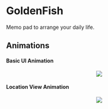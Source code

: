 # GoldenFish
Memo pad to arrange your daily life.

## Animations
#### Basic UI Animation
<p align="center"><img src ="https://github.com/miracle0930/GoldenFish/blob/master/Screenshots/demo.gif" /></p>

#### Location View Animation
<p align = "center"><img src = "https://github.com/miracle0930/GoldenFish/blob/master/Screenshots/locationdemo.gif" /></p>

